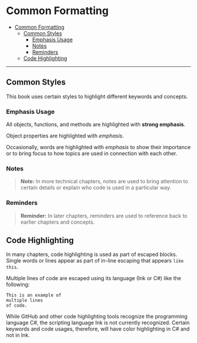 # Common Formatting

- [Common Formatting](#common-formatting)
  - [Common Styles](#common-styles)
    - [Emphasis Usage](#emphasis-usage)
    - [Notes](#notes)
    - [Reminders](#reminders)
  - [Code Highlighting](#code-highlighting)

---

## Common Styles

This book uses certain styles to highlight different keywords and concepts.

### Emphasis Usage

All objects, functions, and methods are highlighted with **strong emphasis**.

Object properties are highlighted with *emphasis*.

Occasionally, words are highlighted with *emphasis* to show their importance or to bring focus to how topics are used in connection with each other.

### Notes

> **Note:** In more technical chapters, notes are used to bring attention to certain details or explain who code is used in a particular way.

### Reminders

> **Reminder:** In later chapters, reminders are used to reference back to earlier chapters and concepts.

## Code Highlighting

In many chapters, code highlighting is used as part of escaped blocks. Single words or lines appear as part of in-line escaping that appears `like this`.

Multiple lines of code are escaped using its language (Ink or C\#) like the following:

```Text
This is an example of
multiple lines
of code.
```

While GitHub and other code highlighting tools recognize the programming language C\#, the scripting language Ink is not currently recognized. Certain keywords and code usages, therefore, will have color highlighting in C\# and not in Ink.
